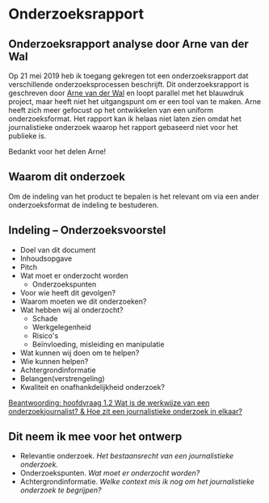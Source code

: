 # Onderzoeksrapport


## Onderzoeksrapport analyse door Arne van der Wal

Op 21 mei 2019 heb ik toegang gekregen tot een onderzoeksrapport dat verschillende onderzoeksprocessen beschrijft. Dit onderzoeksrapport is geschreven door [Arne van der Wal](https://www.ftm.nl/auteur/Arne-van-der-Wal) en loopt parallel met het blauwdruk project, maar heeft niet het uitgangspunt om er een tool van te maken. Arne heeft zich meer gefocust op het ontwikkelen van een uniform onderzoeksformat. Het rapport kan ik helaas niet laten zien omdat het journalistieke onderzoek waarop het rapport gebaseerd niet voor het publieke is.


Bedankt voor het delen Arne!

## Waarom dit onderzoek
Om de indeling van het product te bepalen is het relevant om via een ander onderzoeksformat de indeling te bestuderen.



## Indeling – Onderzoeksvoorstel

* Doel van dit document
* Inhoudsopgave
* Pitch
* Wat moet er onderzocht worden
  * Onderzoekspunten
* Voor wie heeft dit gevolgen?
* Waarom moeten we dit onderzoeken?
* Wat hebben wij al onderzocht?
  * Schade
  * Werkgelegenheid
  * Risico's
  * Beïnvloeding, misleiding en manipulatie
* Wat kunnen wij doen om te helpen?
* Wie kunnen helpen?
* Achtergrondinformatie
* Belangen(verstrengeling)
* Kwaliteit en onafhankdelijkheid onderzoek?


[Beantwoording: hoofdvraag 1.2 Wat is de werkwijze van een onderzoekjournalist? & Hoe zit een journalistieke onderzoek in elkaar?](https://jorik.gitbook.io/project-blauwdruk/onderzoeksvragen)

## Dit neem ik mee voor het ontwerp
* Relevantie onderzoek. *Het bestaansrecht van een journalistieke onderzoek.*
* Onderzoekspunten. *Wat moet er onderzocht worden?*
* Achtergrondinformatie. *Welke context mis ik nog om het journalistieke onderzoek te begrijpen?*